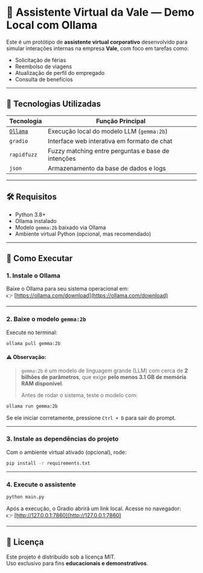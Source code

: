 # 💼 Assistente Virtual da Vale — Demo Local com Ollama

Este é um protótipo de **assistente virtual corporativo** desenvolvido para simular interações internas na empresa **Vale**, com foco em tarefas como:

- Solicitação de férias  
- Reembolso de viagens  
- Atualização de perfil do empregado  
- Consulta de benefícios  

---

## 🧠 Tecnologias Utilizadas

| Tecnologia     | Função Principal                                  |
|----------------|---------------------------------------------------|
| [`Ollama`](https://ollama.com/) | Execução local do modelo LLM (`gemma:2b`)           |
| `gradio`       | Interface web interativa em formato de chat       |
| `rapidfuzz`    | Fuzzy matching entre perguntas e base de intenções|
| `json`         | Armazenamento da base de dados e logs             |

---

## 🛠️ Requisitos

- Python 3.8+
- Ollama instalado
- Modelo `gemma:2b` baixado via Ollama
- Ambiente virtual Python (opcional, mas recomendado)

---

## 🚀 Como Executar

### 1. Instale o Ollama

Baixe o Ollama para seu sistema operacional em:  
👉 [https://ollama.com/download](https://ollama.com/download)

---

### 2. Baixe o modelo `gemma:2b`

Execute no terminal:

```bash
ollama pull gemma:2b
```

#### ⚠️ Observação:

> `gemma:2b` é um modelo de linguagem grande (LLM) com cerca de **2 bilhões de parâmetros**, que exige **pelo menos 3.1 GB de memória RAM disponível**.  
>  
> Antes de rodar o sistema, teste o modelo com:

```bash
ollama run gemma:2b
```

Se ele iniciar corretamente, pressione `Ctrl + D` para sair do prompt.

---

### 3. Instale as dependências do projeto

Com o ambiente virtual ativado (opcional), rode:

```bash
pip install -r requirements.txt
```

---

### 4. Execute o assistente

```bash
python main.py
```

Após a execução, o Gradio abrirá um link local. Acesse no navegador:  
👉 [http://127.0.0.1:7860](http://127.0.0.1:7860)

---

## 📄 Licença

Este projeto é distribuído sob a licença MIT.  
Uso exclusivo para fins **educacionais e demonstrativos**.